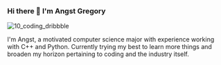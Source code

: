 ### Hi there 👋 I'm **Angst Gregory**


![10_coding_dribbble](https://user-images.githubusercontent.com/58962478/189824391-57b36c9e-dd2c-476e-bdfe-129ef456679e.gif)



I'm Angst, a motivated computer science major with experience working with C++ and Python. Currently trying my best to learn more things and broaden my horizon pertaining to coding and the industry itself.
